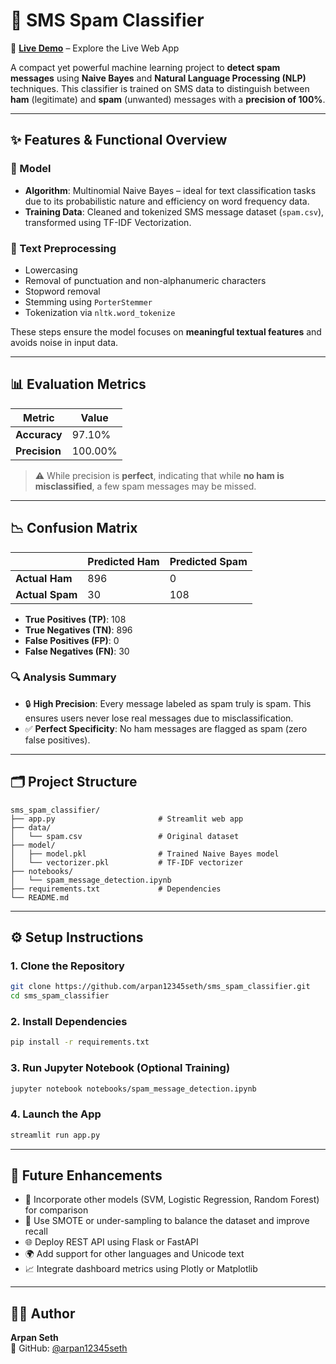 
# 📩 SMS Spam Classifier

🔗 **[Live Demo](https://spam-messege-detection.onrender.com)** – Explore the Live Web App

A compact yet powerful machine learning project to **detect spam messages** using **Naive Bayes** and **Natural Language Processing (NLP)** techniques. This classifier is trained on SMS data to distinguish between **ham** (legitimate) and **spam** (unwanted) messages with a **precision of 100%**.

---

## ✨ Features & Functional Overview

### 🧠 Model
- **Algorithm**: Multinomial Naive Bayes – ideal for text classification tasks due to its probabilistic nature and efficiency on word frequency data.
- **Training Data**: Cleaned and tokenized SMS message dataset (`spam.csv`), transformed using TF-IDF Vectorization.

### 🧹 Text Preprocessing
- Lowercasing  
- Removal of punctuation and non-alphanumeric characters  
- Stopword removal  
- Stemming using `PorterStemmer`  
- Tokenization via `nltk.word_tokenize`

These steps ensure the model focuses on **meaningful textual features** and avoids noise in input data.

---

## 📊 Evaluation Metrics

| Metric         | Value         |
|----------------|---------------|
| **Accuracy**   | 97.10%        |
| **Precision**  | 100.00%       |

> ⚠️ While precision is **perfect**, indicating that while **no ham is misclassified**, a few spam messages may be missed.

---

## 📉 Confusion Matrix

|                | Predicted Ham | Predicted Spam |
|----------------|---------------|----------------|
| **Actual Ham** |      896      |       0        |
| **Actual Spam**|      30       |      108       |

- **True Positives (TP)**: 108  
- **True Negatives (TN)**: 896  
- **False Positives (FP)**: 0  
- **False Negatives (FN)**: 30  

### 🔍 Analysis Summary

- 🔒 **High Precision**: Every message labeled as spam truly is spam. This ensures users never lose real messages due to misclassification.   
- ✅ **Perfect Specificity**: No ham messages are flagged as spam (zero false positives).

---

## 🗂️ Project Structure

```
sms_spam_classifier/
├── app.py                       # Streamlit web app
├── data/
│   └── spam.csv                 # Original dataset
├── model/
│   ├── model.pkl                # Trained Naive Bayes model
│   └── vectorizer.pkl           # TF-IDF vectorizer
├── notebooks/
│   └── spam_message_detection.ipynb
├── requirements.txt             # Dependencies
└── README.md
```

---

## ⚙️ Setup Instructions

### 1. Clone the Repository
```bash
git clone https://github.com/arpan12345seth/sms_spam_classifier.git
cd sms_spam_classifier
```

### 2. Install Dependencies
```bash
pip install -r requirements.txt
```

### 3. Run Jupyter Notebook (Optional Training)
```bash
jupyter notebook notebooks/spam_message_detection.ipynb
```

### 4. Launch the App
```bash
streamlit run app.py
```

---

## 🔮 Future Enhancements

- 🧠 Incorporate other models (SVM, Logistic Regression, Random Forest) for comparison  
- 🔁 Use SMOTE or under-sampling to balance the dataset and improve recall  
- 🌐 Deploy REST API using Flask or FastAPI  
- 🌍 Add support for other languages and Unicode text  
- 📈 Integrate dashboard metrics using Plotly or Matplotlib  

---

## 👨‍💻 Author

**Arpan Seth**  
🔗 GitHub: [@arpan12345seth](https://github.com/arpan12345seth)
